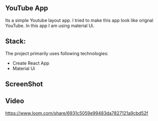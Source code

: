 ## YouTube App

Its a simple Youtube layout app. I tried to make this app look like orignal YouTube. In this app I am using material Ui. 

## Stack:

The project primarily uses following technologies:

- Create React App
- Material Ui


## ScreenShot

## Video

https://www.loom.com/share/6931c5059e99483da7827121a9cbd52f


